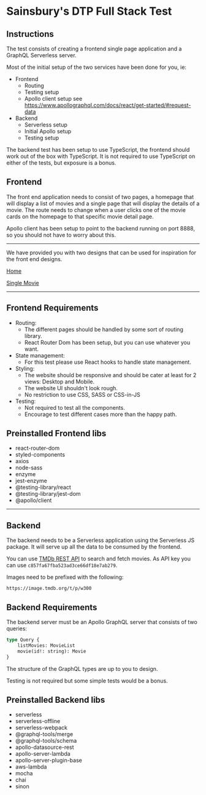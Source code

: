 # Sainsbury's DTP Full Stack Test

## Instructions

The test consists of creating a frontend single page application and a GraphQL Serverless server.

Most of the initial setup of the two services have been done for you, ie:

- Frontend
  - Routing
  - Testing setup
  - Apollo client setup see https://www.apollographql.com/docs/react/get-started/#request-data
- Backend
  - Serverless setup
  - Initial Apollo setup
  - Testing setup

The backend test has been setup to use TypeScript, the frontend should work out of the box with TypeScript.
It is not required to use TypeScript on either of the tests, but exposure is a bonus.

## Frontend

The front end application needs to consist of two pages, a homepage that will display a list of movies and a single page that will display the details of a movie. The route needs to change when a user clicks one of the movie cards on the homepage to that specific movie detail page.

Apollo client has been setup to point to the backend running on port 8888, so you should not have to worry about this.

---

We have provided you with two designs that can be used for inspiration for the front end designs.

[Home](./Visual_Home.jpg)

[Single Movie](./Visual_Movie.jpg)

---

## Frontend Requirements

- Routing:
  - The different pages should be handled by some sort of routing library.
  - React Router Dom has been setup, but you can use whatever you want.
- State management:
  - For this test please use React hooks to handle state management.
- Styling:
  - The website should be responsive and should be cater at least for 2 views: Desktop and Mobile.
  - The website UI shouldn't look rough.
  - No restriction to use CSS, SASS or CSS-in-JS
- Testing:
  - Not required to test all the components.
  - Encourage to test different cases more than the happy path.

## Preinstalled Frontend libs

- react-router-dom
- styled-components
- axios
- node-sass
- enzyme
- jest-enzyme
- @testing-library/react
- @testing-library/jest-dom
- @apollo/client

---

## Backend

The backend needs to be a Serverless application using the Serverless JS package. It will serve up all the data to be consumed by the frontend.

You can use [TMDb REST API](https://www.themoviedb.org/documentation/api) to search and fetch movies. As API key you can use `c857fa67fba523ad3ce66df18e7ab279`.

Images need to be prefixed with the following:

`https://image.tmdb.org/t/p/w300`

## Backend Requirements

The backend server must be an Apollo GraphQL server that consists of two queries:

```graphql
type Query {
    listMovies: MovieList
    movie(id!: string): Movie
}
```

The structure of the GraphQL types are up to you to design.

Testing is not required but some simple tests would be a bonus.

## Preinstalled Backend libs

- serverless
- serverless-offline
- serverless-webpack
- @graphql-tools/merge
- @graphql-tools/schema
- apollo-datasource-rest
- apollo-server-lambda
- apollo-server-plugin-base
- aws-lambda
- mocha
- chai
- sinon
